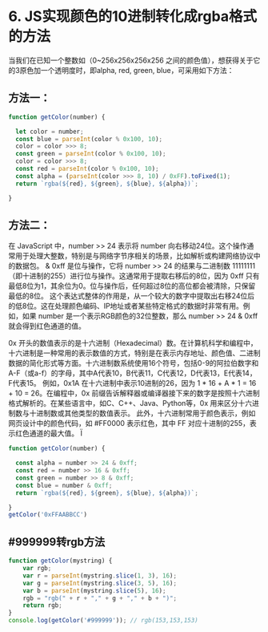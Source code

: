 # 6. JS实现颜色的10进制转化成rgba格式的方法

当我们在已知一个整数如（0~256x256x256x256 之间的颜色值），想获得关于它的3原色加一个透明度时，即alpha, red, green, blue，可采用如下方法：

## 方法一：
```js
function getColor(number) {

  let color = number;
  const blue = parseInt(color % 0x100, 10);
  color = color >>> 8;
  const green = parseInt(color % 0x100, 10);
  color = color >>> 8;
  const red = parseInt(color % 0x100, 10);
  const alpha = (parseInt(color >>> 8, 10) / 0xFF).toFixed(1);
  return `rgba(${red}, ${green}, ${blue}, ${alpha})`;

}
```

## 方法二：

在 JavaScript 中，number >> 24 表示将 number 向右移动24位。这个操作通常用于处理大整数，特别是与网络字节序相关的场景，比如解析或构建网络协议中的数据包。
& 0xff 是位与操作，它将 number >> 24 的结果与二进制数 11111111（即十进制的255）进行位与操作。这通常用于提取右移后的8位，因为 0xff 只有最低8位为1，其余位为0。位与操作后，任何超过8位的高位都会被清除，只保留最低的8位。
这个表达式整体的作用是，从一个较大的数字中提取出右移24位后的低8位。这在处理颜色编码、IP地址或者某些特定格式的数据时非常有用。例如，如果 number 是一个表示RGB颜色的32位整数，那么 number >> 24 & 0xff 就会得到红色通道的值。

0x 开头的数值表示的是十六进制（Hexadecimal）数。在计算机科学和编程中，十六进制是一种常用的表示数值的方式，特别是在表示内存地址、颜色值、二进制数据的简化形式等方面。十六进制数系统使用16个符号，包括0-9的阿拉伯数字和A-F（或a-f）的字母，其中A代表10，B代表11，C代表12，D代表13，E代表14，F代表15。
例如，0x1A 在十六进制中表示10进制的26，因为 1 * 16 + A * 1 = 16 + 10 = 26。在编程中，0x 前缀告诉解释器或编译器接下来的数字是按照十六进制格式解析的。在某些语言中，如C、C++、Java、Python等，0x 用来区分十六进制数与十进制数或其他类型的数值表示。
此外，十六进制常用于颜色表示，例如网页设计中的颜色代码，如 #FF0000 表示红色，其中 FF 对应十进制的255，表示红色通道的最大值。
Ï
```js
function getColor(number) {

  const alpha = number >> 24 & 0xff;
  const red = number >> 16 & 0xff;
  const green = number >> 8 & 0xff;
  const blue = number & 0xff;
  return `rgba(${red}, ${green}, ${blue}, ${alpha})`;

}
getColor('0xFFAABBCC')
```

## #999999转rgb方法

```js
function getColor(mystring) {
    var rgb;
    var r = parseInt(mystring.slice(1, 3), 16);
    var g = parseInt(mystring.slice(3, 5), 16);
    var b = parseInt(mystring.slice(5), 16);
    rgb = "rgb(" + r + "," + g + "," + b + ")";
    return rgb;
}
console.log(getColor('#999999')); // rgb(153,153,153)
```
